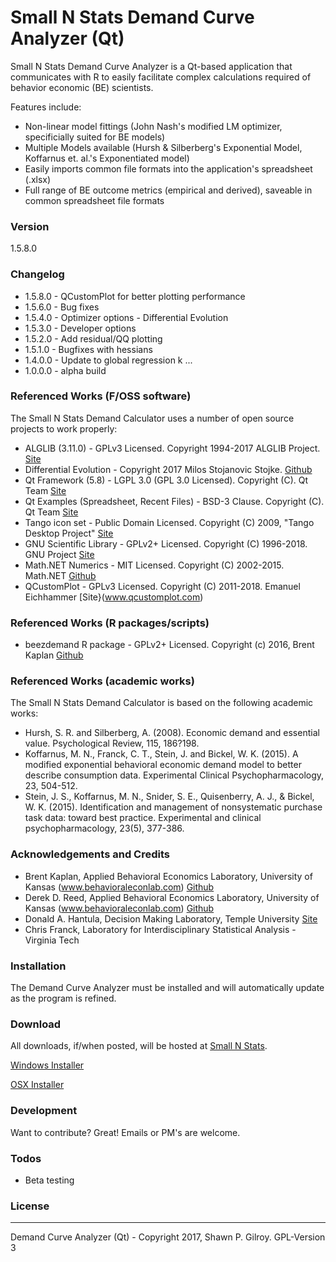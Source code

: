 # Small N Stats Demand Curve Analyzer (Qt)

Small N Stats Demand Curve Analyzer is a Qt-based application that communicates with R to easily facilitate complex calculations required of behavior economic (BE) scientists.

Features include:
  - Non-linear model fittings (John Nash's modified LM optimizer, specificially suited for BE models)
  - Multiple Models available (Hursh & Silberberg's Exponential Model, Koffarnus et. al.'s Exponentiated model)
  - Easily imports common file formats into the application's spreadsheet (.xlsx)
  - Full range of BE outcome metrics (empirical and derived), saveable in common spreadsheet file formats

### Version
1.5.8.0

### Changelog
 * 1.5.8.0 - QCustomPlot for better plotting performance
 * 1.5.6.0 - Bug fixes
 * 1.5.4.0 - Optimizer options - Differential Evolution
 * 1.5.3.0 - Developer options
 * 1.5.2.0 - Add residual/QQ plotting
 * 1.5.1.0 - Bugfixes with hessians
 * 1.4.0.0 - Update to global regression k
 ...
 * 1.0.0.0 - alpha build

### Referenced Works (F/OSS software)
The Small N Stats Demand Calculator uses a number of open source projects to work properly:
* ALGLIB (3.11.0) - GPLv3 Licensed. Copyright 1994-2017 ALGLIB Project. [Site](http://www.alglib.net/)
* Differential Evolution - Copyright 2017 Milos Stojanovic Stojke. [Github](https://github.com/milsto/differential-evolution)
* Qt Framework (5.8) - LGPL 3.0 (GPL 3.0 Licensed). Copyright (C). Qt Team [Site](https://www.qt.io/)
* Qt Examples (Spreadsheet, Recent Files) - BSD-3 Clause. Copyright (C). Qt Team [Site](https://www.qt.io/)
* Tango icon set - Public Domain Licensed. Copyright (C) 2009, "Tango Desktop Project" [Site](http://tango.freedesktop.org/Tango_Desktop_Project)
* GNU Scientific Library - GPLv2+ Licensed. Copyright (C) 1996-2018. GNU Project [Site](https://www.gnu.org/software/gsl/)
* Math.NET Numerics - MIT Licensed. Copyright (C) 2002-2015. Math.NET [Github](https://github.com/mathnet/mathnet-numerics)
* QCustomPlot - GPLv3 Licensed. Copyright (C) 2011-2018. Emanuel Eichhammer [Site}(www.qcustomplot.com)

### Referenced Works (R packages/scripts)
* beezdemand R package - GPLv2+ Licensed. Copyright (c) 2016, Brent Kaplan [Github](https://github.com/brentkaplan/beezdemand)

### Referenced Works (academic works)
The Small N Stats Demand Calculator is based on the following academic works:
* Hursh, S. R. and Silberberg, A. (2008). Economic demand and essential value. Psychological Review, 115, 186?198.
* Koffarnus, M. N., Franck, C. T., Stein, J. and Bickel, W. K. (2015). A modified exponential behavioral economic demand model to better describe consumption data. Experimental Clinical Psychopharmacology, 23, 504-512.
* Stein, J. S., Koffarnus, M. N., Snider, S. E., Quisenberry, A. J., & Bickel, W. K. (2015). Identification and management of nonsystematic purchase task data: toward best practice. Experimental and clinical psychopharmacology, 23(5), 377-386.

### Acknowledgements and Credits
* Brent Kaplan, Applied Behavioral Economics Laboratory, University of Kansas (www.behavioraleconlab.com) [Github](https://github.com/brentkaplan)
* Derek D. Reed, Applied Behavioral Economics Laboratory, University of Kansas (www.behavioraleconlab.com) [Github](https://github.com/derekdreed)
* Donald A. Hantula, Decision Making Laboratory, Temple University [Site](http://astro.temple.edu/~hantula/)
* Chris Franck, Laboratory for Interdisciplinary Statistical Analysis - Virginia Tech

### Installation
The Demand Curve Analyzer must be installed and will automatically update as the program is refined.

### Download
All downloads, if/when posted, will be hosted at [Small N Stats](http://www.smallnstats.com).

[Windows Installer](http://www.smallnstats.com/downloads/DemandCurveAnalyzerInstall.exe)

[OSX Installer](http://www.smallnstats.com/downloads/DemandCurveAnalyzerInstall.dmg)

### Development
Want to contribute? Great! Emails or PM's are welcome.

### Todos
* Beta testing

### License
----
Demand Curve Analyzer (Qt) - Copyright 2017, Shawn P. Gilroy. GPL-Version 3
